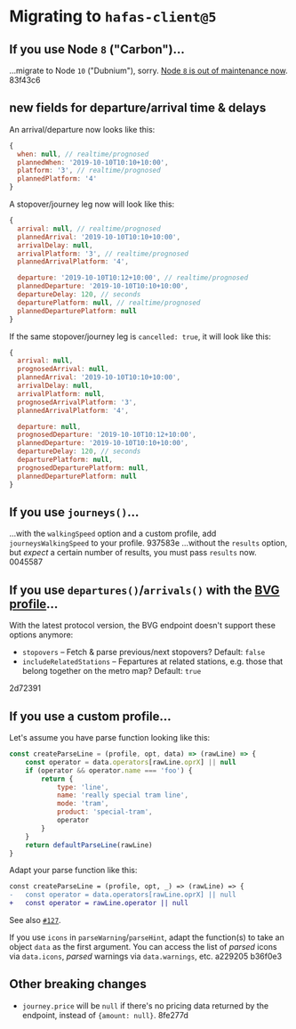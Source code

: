 # Migrating to `hafas-client@5`

## If you use Node `8` ("Carbon")…

…migrate to Node `10` ("Dubnium"), sorry. [Node `8` is out of maintenance now](https://nodejs.org/en/about/releases/). 83f43c6

## new fields for departure/arrival time & delays

An arrival/departure now looks like this:

```js
{
  when: null, // realtime/prognosed
  plannedWhen: '2019-10-10T10:10+10:00',
  platform: '3', // realtime/prognosed
  plannedPlatform: '4'
}
```

A stopover/journey leg now will look like this:

```js
{
  arrival: null, // realtime/prognosed
  plannedArrival: '2019-10-10T10:10+10:00',
  arrivalDelay: null,
  arrivalPlatform: '3', // realtime/prognosed
  plannedArrivalPlatform: '4',

  departure: '2019-10-10T10:12+10:00', // realtime/prognosed
  plannedDeparture: '2019-10-10T10:10+10:00',
  departureDelay: 120, // seconds
  departurePlatform: null, // realtime/prognosed
  plannedDeparturePlatform: null
}
```

If the same stopover/journey leg is `cancelled: true`, it will look like this:

```js
{
  arrival: null,
  prognosedArrival: null,
  plannedArrival: '2019-10-10T10:10+10:00',
  arrivalDelay: null,
  arrivalPlatform: null,
  prognosedArrivalPlatform: '3',
  plannedArrivalPlatform: '4',

  departure: null,
  prognosedDeparture: '2019-10-10T10:12+10:00',
  plannedDeparture: '2019-10-10T10:10+10:00',
  departureDelay: 120, // seconds
  departurePlatform: null,
  prognosedDeparturePlatform: null,
  plannedDeparturePlatform: null
}
```

## If you use `journeys()`…

…with the `walkingSpeed` option and a custom profile, add `journeysWalkingSpeed` to your profile. 937583e
…without the `results` option, but *expect* a certain number of results, you must pass `results` now. 0045587

## If you use `departures()`/`arrivals()` with the [BVG profile](../p/bvg)…

With the latest protocol version, the BVG endpoint doesn't support these options anymore:

- `stopovers` – Fetch & parse previous/next stopovers? Default: `false`
- `includeRelatedStations` – Fepartures at related stations, e.g. those that belong together on the metro map? Default: `true`

2d72391

## If you use a custom profile…

Let's assume you have parse function looking like this:

```js
const createParseLine = (profile, opt, data) => (rawLine) => {
	const operator = data.operators[rawLine.oprX] || null
	if (operator && operator.name === 'foo') {
		return {
			type: 'line',
			name: 'really special tram line',
			mode: 'tram',
			product: 'special-tram',
			operator
		}
	}
	return defaultParseLine(rawLine)
}
```

Adapt your parse function like this:

```diff
const createParseLine = (profile, opt, _) => (rawLine) => {
-	const operator = data.operators[rawLine.oprX] || null
+	const operator = rawLine.operator || null
```

See also [`#127`](https://github.com/public-transport/hafas-client/pull/127).

If you use `icons` in `parseWarning`/`parseHint`, adapt the function(s) to take an object `data` as the first argument. You can access the list of *parsed* icons via `data.icons`, *parsed* warnings via `data.warnings`, etc. a229205 b36f0e3

## Other breaking changes

- `journey.price` will be `null` if there's no pricing data returned by the endpoint, instead of `{amount: null}`. 8fe277d
